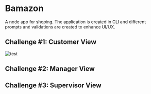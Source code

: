 # Bamazon
A node app for shoping. The application is created in CLI and different prompts and validations are created to enhance UI/UX.

## Challenge #1: Customer View
![test]("./video/video.gif")

## Challenge #2: Manager View 

## Challenge #3: Supervisor View 



